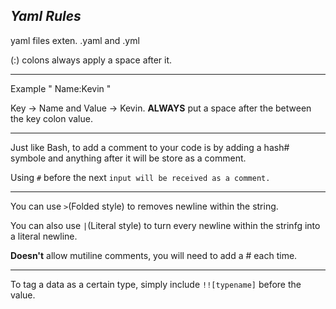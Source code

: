 ## *Yaml Rules*
yaml files exten. .yaml and .yml

(:) colons always apply a space after it. 
***
Example " Name<Key>:Kevin<Value> " 

Key -> Name and Value -> Kevin. **ALWAYS** put a space after the between the key colon value.

***
Just like Bash, to add a comment to your code is by adding a hash# symbole and anything after it will be store as a comment. 

Using `#` before the next `input will be received as a comment.`
***
You can use `>`(Folded style) to removes newline within the string.

You can also use `|`(Literal style) to turn every newline within the strinfg into a literal newline.

**Doesn't** allow mutiline comments, you will need to add a # each time.
***
To tag a data as a certain type, simply include `!![typename]` before the value.